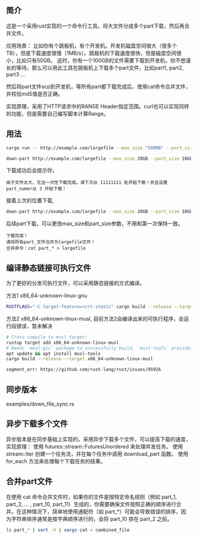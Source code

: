## 简介

这是一个采用rust实现的一个命令行工具。将大文件分成多个part下载，然后再合并文件。

应用场景：
比如你有个跳板机，有个开发机。开发机磁盘空间很大（很多个TB），但是下载速度很慢（1MB/s）。跳板机的下载速度很快，但是磁盘空间很小，比如只有50GB。
这时，你有一个100GB的文件需要下载到开发机，你不想漫长的等待。那么可以用此工具在跳板机上下载多个part文件，比如part1, part2, part3 ...

然后将part文件scp到开发机，等所有part都下载完成后，使用cat命令合并文件，并校验md5值是否正确。

实现原理，采用了HTTP请求中的RANGE Header指定范围。curl也可以实现同样的功能，但是需要自己编写脚本计算Range。

## 用法

```bash
cargo run -- http://example.com/largefile --max_size "500MB" --part_size "50MB"
```

```bash
down-part http://example.com/largefile --max_size 20GB --part_size 10GB
```
下载成功后会提示你，
```
由于文件太大，无法一次性下载完成。请下次从 11111111 处开始下载！并且设置part_numer从 3 开始下载！
```
接着上次的位置下载,

```bash
down-part http://example.com/largefile --max_size 20GB --part_size 10GB --start_pos 11111111 --part_number 3
```
后续part下载，可以更改max_size和part_size参数，不用和第一次保持一致。

```
下载完成！
请将所有part_文件合并为largefile文件！
合并命令：cat part_* > largefile
```

## 编译静态链接可执行文件

为了更好的分发可执行文件，可以采用静态链接的方式编译。

方法1 x86_64-unknown-linux-gnu
```bash
RUSTFLAGS="-C target-feature=+crt-static" cargo build --release --target x86_64-unknown-linux-gnu
```

方法2 x86_64-unknown-linux-musl, 目前方法2会编译出来的可执行程序，会运行段错误，暂未解决
```bash
# Cross compile to musl target:
rustup target add x86_64-unknown-linux-musl
# Needs `musl-gcc` package to successfully build, `musl-tools` provides `musl-gcc` command + `musl-dev` package:
apt update && apt install musl-tools
cargo build --release --target x86_64-unknown-linux-musl

segment_err: https://github.com/rust-lang/rust/issues/95926
```

## 同步版本

examples/down_file_sync.rs

## 异步下载多个文件

异步版本是在同步基础上实现的，采用异步下载多个文件，可以提高下载的速度，实现原理：
使用 futures::stream::FuturesUnordered 来处理并发任务。
使用 stream::iter 创建一个任务流，并在每个任务中调用 download_part 函数。
使用 for_each 方法来处理每个下载任务的结果。


## 合并part文件
在使用 cat 命令合并文件时，如果你的文件是按特定命名规则（例如 part_1, part_2, … , part_10, part_11）生成的，你需要确保文件按照正确的顺序进行合并。在这种情况下，简单地使用通配符（如 part_*）可能会导致错误的排序，因为字符串排序通常是按字典顺序进行的，会将 part_10 排在 part_2 之前。
```bash
ls part_* | sort -V | xargs cat > combined_file
```
